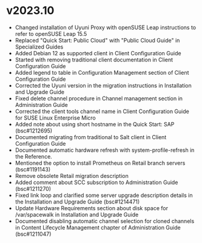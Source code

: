 
# v2023.10

 * Changed installation of Uyuni Proxy with openSUSE Leap instructions to
   refer to openSUSE Leap 15.5
 * Replaced "Quick Start: Public Cloud" with "Public Cloud Guide" in
   Specialized Guides
 * Added Debian 12 as supported client in Client Configuration Guide
 * Started with removing traditional client documentation in Client
   Configuration Guide
 * Added legend to table in Configuration Management section of Client
   Configuration Guide
 * Corrected the Uyuni version in the migration instructions in Installation
   and Upgrade Guide
 * Fixed delete channel procedure in Channel management section in
   Administration Guide
 * Corrected the client tools channel name in Client Configuration Guide
   for SUSE Linux Enterprise Micro
 * Added note about using short hostname in the Quick Start: SAP
   (bsc#1212695)
 * Documented migrating from traditional to Salt client in Client
   Configuration Guide
 * Documented automatic hardware refresh with system-profile-refresh
   in the Reference.
 * Mentioned the option to install Prometheus on Retail branch servers
   (bsc#1191143)
 * Remove obsolete Retail migration description
 * Added comment about SCC subscription to Administration Guide
   (bsc#1211270)
 * Fixed link loop and clarified some server upgrade description details
   in the Installation and Upgrade Guide (bsc#1214471)
 * Update Hardware Requirements section about disk space for
   /var/spacewalk in Installation and Upgrade Guide
 * Documented disabling automatic channel selection for cloned channels
   in Content Lifecycle Management chapter of Administration Guide
   (bsc#1211047)
   